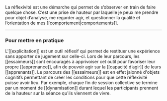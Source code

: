 La réflexivité est une démarche qui permet de s’observer en train de faire quelque chose. C’est une prise de hauteur par laquelle je peux me prendre pour objet d’analyse, me regarder agir, et questionner la qualité et l’orientation de mes [[comportement|comportements]].

----
### Pour mettre en pratique
L'[[explicitation]] est un outil réflexif qui permet de restituer une expérience sans apporter de jugement sur celle-ci. Lors de leur parcours, les [[essaimeurs]] sont encouragés à apprivoiser cet outil pour favoriser leur propre [[apprenance]], afin de pouvoir agir sur la [[capacité d’agir]] de leurs [[apprenants]]. 
Le parcours des [[essaimeurs]] est en effet jalonné d'objets cognitifs permettant de créer les conditions pour que cette réflexivité puisse avoir lieu. Par exemple, chaque fin de session collective se termine par un moment de [[dynamisation]] durant lequel les participants prennent de la hauteur sur la séance qu'ils viennent de vivre. 